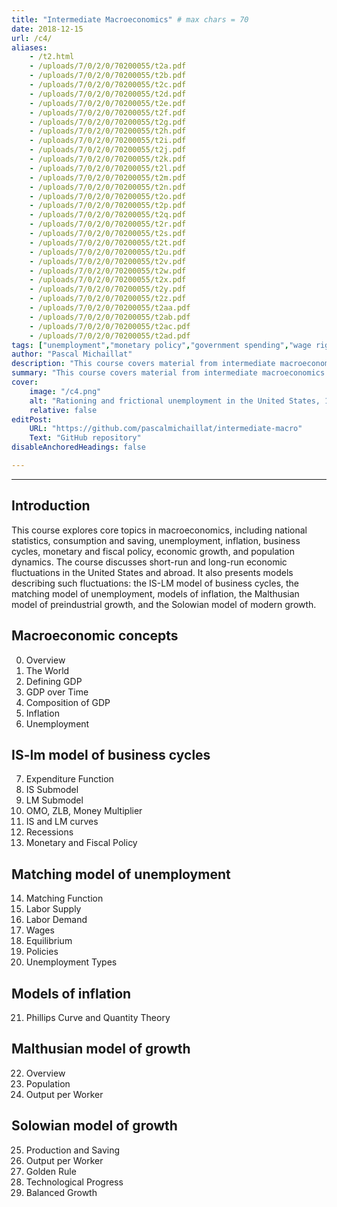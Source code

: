 ```yaml
---
title: "Intermediate Macroeconomics" # max chars = 70
date: 2018-12-15
url: /c4/
aliases:
    - /t2.html
    - /uploads/7/0/2/0/70200055/t2a.pdf
    - /uploads/7/0/2/0/70200055/t2b.pdf
    - /uploads/7/0/2/0/70200055/t2c.pdf
    - /uploads/7/0/2/0/70200055/t2d.pdf
    - /uploads/7/0/2/0/70200055/t2e.pdf
    - /uploads/7/0/2/0/70200055/t2f.pdf
    - /uploads/7/0/2/0/70200055/t2g.pdf
    - /uploads/7/0/2/0/70200055/t2h.pdf
    - /uploads/7/0/2/0/70200055/t2i.pdf
    - /uploads/7/0/2/0/70200055/t2j.pdf
    - /uploads/7/0/2/0/70200055/t2k.pdf
    - /uploads/7/0/2/0/70200055/t2l.pdf
    - /uploads/7/0/2/0/70200055/t2m.pdf
    - /uploads/7/0/2/0/70200055/t2n.pdf
    - /uploads/7/0/2/0/70200055/t2o.pdf
    - /uploads/7/0/2/0/70200055/t2p.pdf
    - /uploads/7/0/2/0/70200055/t2q.pdf
    - /uploads/7/0/2/0/70200055/t2r.pdf
    - /uploads/7/0/2/0/70200055/t2s.pdf
    - /uploads/7/0/2/0/70200055/t2t.pdf
    - /uploads/7/0/2/0/70200055/t2u.pdf
    - /uploads/7/0/2/0/70200055/t2v.pdf
    - /uploads/7/0/2/0/70200055/t2w.pdf
    - /uploads/7/0/2/0/70200055/t2x.pdf
    - /uploads/7/0/2/0/70200055/t2y.pdf
    - /uploads/7/0/2/0/70200055/t2z.pdf
    - /uploads/7/0/2/0/70200055/t2aa.pdf
    - /uploads/7/0/2/0/70200055/t2ab.pdf
    - /uploads/7/0/2/0/70200055/t2ac.pdf
    - /uploads/7/0/2/0/70200055/t2ad.pdf
tags: ["unemployment","monetary policy","government spending","wage rigidity","business cycles"]
author: "Pascal Michaillat"
description: "This course covers material from intermediate macroeconomics: IS-LM, unemployment, inflation, Malthusian growth, and Solowian growth." # max chars = 155
summary: "This course covers material from intermediate macroeconomics: IS-LM, unemployment, inflation, Malthusian growth, and Solowian growth." # max chars = 290
cover:
    image: "/c4.png"
    alt: "Rationing and frictional unemployment in the United States, 1964–2009"
    relative: false
editPost:
    URL: "https://github.com/pascalmichaillat/intermediate-macro"
    Text: "GitHub repository"
disableAnchoredHeadings: false

---
```


---

## Introduction

This course explores core topics in macroeconomics, including national statistics, consumption and saving, unemployment, inflation, business cycles, monetary and fiscal policy, economic growth, and population dynamics. The course discusses short-run and long-run economic fluctuations in the United States and abroad. It also presents models describing such fluctuations: the IS-LM model of business cycles, the matching model of unemployment, models of inflation, the Malthusian model of preindustrial growth, and the Solowian model of modern growth.

## Macroeconomic concepts

0. Overview
1. The World
2. Defining GDP
3. GDP over Time
4. Composition of GDP
5. Inflation
6. Unemployment

## IS-lm model of business cycles

7. Expenditure Function
8. IS Submodel
9. LM Submodel
10. OMO, ZLB, Money Multiplier
11. IS and LM curves
12. Recessions
13. Monetary and Fiscal Policy

## Matching model of unemployment

14. Matching Function
15. Labor Supply
16. Labor Demand
17. Wages
18. Equilibrium
19. Policies
20. Unemployment Types

## Models of inflation

21. Phillips Curve and Quantity Theory

## Malthusian model of growth

22. Overview
23. Population
24. Output per Worker

## Solowian model of growth

25. Production and Saving
26. Output per Worker
27. Golden Rule
28. Technological Progress
29. Balanced Growth
